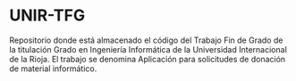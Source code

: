 # UNIR-TFG
Repositorio donde está almacenado el código del Trabajo Fin de Grado de la titulación Grado en Ingeniería Informática de la Universidad Internacional de la Rioja. El trabajo se denomina Aplicación para solicitudes de donación de material informático.
